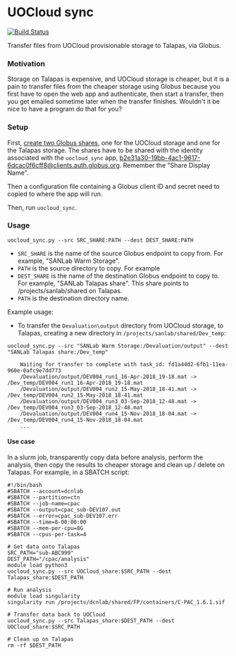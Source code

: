 # UOCloud sync
[![Build Status](https://travis-ci.com/UOSAN/uocloud_sync.svg?branch=master)](https://travis-ci.com/UOSAN/uocloud_sync)

Transfer files from UOCloud provisionable storage to Talapas, via Globus.

### Motivation
Storage on Talapas is expensive, and UOCloud storage is cheaper, but it is a pain
to transfer files from the cheaper storage using Globus because you first have
to open the web app and authenticate, then start a transfer, then you get
emailed sometime later when the transfer finishes. Wouldn't it be nice to have
a program do that for you?

### Setup
First, [create two Globus shares](https://docs.globus.org/how-to/share-files/), one
for the UOCloud storage and one for the Talapas storage. The shares have to be shared with
the identity associated with the `uocloud_sync` app, b2e31a30-19bb-4ac1-9617-6dcac0f6cff8@clients.auth.globus.org. Remember the "Share Display Name".

Then a configuration file containing a Globus client ID and secret need to copied to where the app will run.

Then, run `uocloud_sync`.

### Usage
```
uocloud_sync.py --src SRC_SHARE:PATH --dest DEST_SHARE:PATH
```
- `SRC_SHARE` is the name of the source Globus endpoint to copy from. For example, "SANLab Warm Storage".
- `PATH` is the source directory to copy. For example
- `DEST_SHARE` is the name of the destination Globus endpoint to copy to. For example, "SANLab Talapas share". This share points to /projects/sanlab/shared on Talapas.
- `PATH` is the destination directory name.

Example usage:
- To transfer the `Devaluation\output` directory from UOCloud storage, to Talapas, creating a new directory in `/projects/sanlab/shared/Dev_temp`:
```
uocloud_sync.py --src "SANLab Warm Storage:/Devaluation/output" --dest "SANLab Talapas share:/Dev_temp"

    Waiting for transfer to complete with task_id: fd1a44d2-6fb1-11ea-960e-0afc9e7dd773
    /Devaluation/output/DEV004_run1_16-Apr-2018_19-18.mat -> /Dev_temp/DEV004_run1_16-Apr-2018_19-18.mat
    /Devaluation/output/DEV004_run2_15-May-2018_18-41.mat -> /Dev_temp/DEV004_run2_15-May-2018_18-41.mat
    /Devaluation/output/DEV004_run3_03-Sep-2018_12-48.mat -> /Dev_temp/DEV004_run3_03-Sep-2018_12-48.mat
    /Devaluation/output/DEV004_run4_15-Nov-2018_18-04.mat -> /Dev_temp/DEV004_run4_15-Nov-2018_18-04.mat
    ...
```

#### Use case
In a slurm job, transparently copy data before analysis, perform the analysis, then copy the results to cheaper storage and clean up / delete on Talapas. For example, in a SBATCH script:
```
#!/bin/bash
#SBATCH --account=dcnlab
#SBATCH --partition=ctn
#SBATCH --job-name=cpac
#SBATCH --output=cpac_sub-DEV107.out
#SBATCH --error=cpac_sub-DEV107.err
#SBATCH --time=8-00:00:00
#SBATCH --mem-per-cpu=8G
#SBATCH --cpus-per-task=4

# Get data onto Talapas
SRC_PATH="sub-ABC999"
DEST_PATH="/cpac/analysis"
module load python3
uocloud_sync.py --src UOCloud_share:$SRC_PATH --dest Talapas_share:$DEST_PATH

# Run analysis
module load singularity
singularity run /projects/dcnlab/shared/FP/containers/C-PAC_1.6.1.sif

# Transfer data back to UOCloud
uocloud_sync.py --src Talapas_share:$DEST_PATH --dest UOCloud_share:$SRC_PATH

# Clean up on Talapas
rm -rf $DEST_PATH
```
